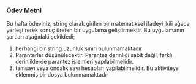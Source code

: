 ### Ödev Metni
Bu hafta ödeviniz, string olarak girilen bir matematiksel ifadeyi ikili ağaca yerleştirerek sonuç üreten bir uygulama geliştirmektir. Bu uygulamanın şartları aşağıdaki şekildedi;
1. herhangi bir string uzunluk sınırı bulunmamaktadır
2. Paranterler düşünülecektir. Parantez derinliği sabit değil, farklı derinliklerde parantez işlemleri yapılabilmelidir.
3. tamsayı veya ondalık sayı hesapları yapılabilmelidir.
Bu aktiviteye eklenmiş bir dosya bulunmamaktadır
